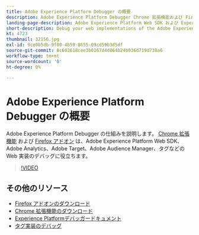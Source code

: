 ```yaml
---
title: Adobe Experience Platform Debugger の概要
description: Adobe Experience Platform Debugger Chrome 拡張機能および Firefox アドオンが、Adobe Experience Platform Web SDK、Adobe Analytics、Adobe Target、Adobe Audience Manager、タグなどの web 実装のデバッグにどのように役立つかについて学習します。
landing-page-description: Adobe Experience Platform Web SDK および Experience Cloud アプリケーションの web 実装をデバッグします。
short-description: Debug your web implementations of the Adobe Experience Platform Web SDK and Experience Cloud applications.
kt: 4723
thumbnail: 32156.jpg
exl-id: 9ce0b5db-9f00-4b59-8655-09cd59b3d5df
source-git-commit: 8c602618cee3b0167d4d864b24b936d719d730a6
workflow-type: tm+mt
source-wordcount: '0'
ht-degree: 0%

---
```


# Adobe Experience Platform Debugger の概要

Adobe Experience Platform Debugger の仕組みを説明します。 [Chrome 拡張機能](https://chrome.google.com/webstore/detail/adobe-experience-platform/bfnnokhpnncpkdmbokanobigaccjkpob) および [Firefox アドオン](https://addons.mozilla.org/ja/firefox/addon/adobe-experience-platform-dbg/) は、Adobe Experience Platform Web SDK、Adobe Analytics、Adobe Target、Adobe Audience Manager、タグなどの Web 実装のデバッグに役立ちます。

>[!VIDEO](https://video.tv.adobe.com/v/32156?quality=12&learn=on)

## その他のリソース

* [Firefox アドオンのダウンロード](https://addons.mozilla.org/ja/firefox/addon/adobe-experience-platform-dbg/)
* [Chrome 拡張機能のダウンロード](https://chrome.google.com/webstore/detail/adobe-experience-platform/bfnnokhpnncpkdmbokanobigaccjkpob)
* [Experience Platformデバッガードキュメント](https://experienceleague.adobe.com/docs/debugger/using-v2/experience-cloud-debugger.html?lang=ja)
* [タグ実装のデバッグ](https://experienceleague.adobe.com/docs/experience-manager-learn/sites/integrations/experience-platform-launch/debug-launch-implementation.html?lang=ja)
